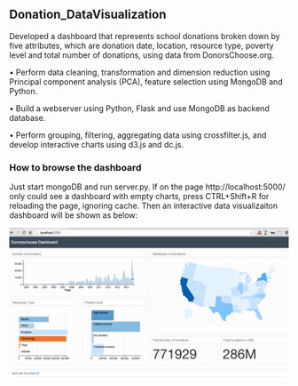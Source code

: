 ## Donation_DataVisualization
Developed a dashboard that represents school donations broken down by five attributes, which are donation date, location, resource type, poverty level and total number of donations, using data from DonorsChoose.org. 

•	Perform data cleaning, transformation and dimension reduction using Principal component analysis (PCA), feature selection using MongoDB and Python.

•	Build a webserver using Python, Flask and use MongoDB as backend database.

•	Perform grouping, filtering, aggregating data using crossfilter.js, and develop interactive charts using d3.js and dc.js. 

### How to browse the dashboard
Just start mongoDB and run server.py. If on the page http://localhost:5000/ only could see a dashboard with empty charts, press CTRL+Shift+R for reloading the page, ignoring cache. Then an interactive data visualizaiton dashboard will be shown as below:

![image](https://raw.githubusercontent.com/mandymchu/Donation_DataVisualization/master/dashboard_demo.gif)


